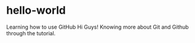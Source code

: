 # hello-world
Learning how to use GitHub
Hi Guys!
Knowing more about Git and Github through the tutorial.
